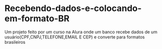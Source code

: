 # Recebendo-dados-e-colocando-em-formato-BR
Um projeto feito por um curso na Alura onde um banco recebe dados de um usuário(CPF,CNPJ,TELEFONE,EMAIL E CEP) e converte para formatos brasileiros
